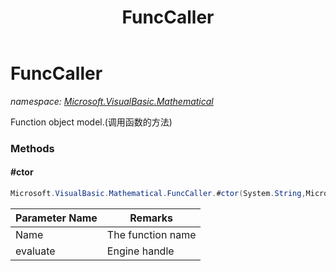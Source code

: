 ﻿---
title: FuncCaller
---

# FuncCaller
_namespace: [Microsoft.VisualBasic.Mathematical](N-Microsoft.VisualBasic.Mathematical.html)_

Function object model.(调用函数的方法)



### Methods

#### #ctor
```csharp
Microsoft.VisualBasic.Mathematical.FuncCaller.#ctor(System.String,Microsoft.VisualBasic.Mathematical.IFuncEvaluate)
```


|Parameter Name|Remarks|
|--------------|-------|
|Name|The function name|
|evaluate|Engine handle|



